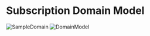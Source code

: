 # Subscription Domain Model
![SampleDomain](https://user-images.githubusercontent.com/103900072/197416163-27990083-a911-49bf-9953-2147fa8a0b56.png)
![DomainModel](https://user-images.githubusercontent.com/103900072/197416164-3fa2eb83-3426-4bd2-a00c-35feb09c3591.png)
